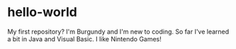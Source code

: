 # hello-world
My first repository?
I'm Burgundy and I'm new to coding. So far I've learned a bit in Java and Visual Basic. I like Nintendo Games!
